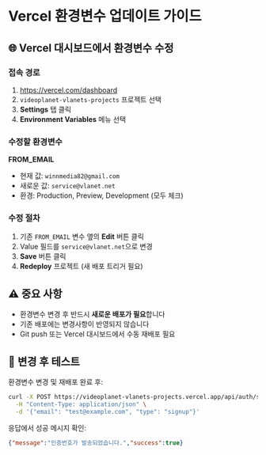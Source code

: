 # Vercel 환경변수 업데이트 가이드

## 🌐 Vercel 대시보드에서 환경변수 수정

### 접속 경로
1. https://vercel.com/dashboard
2. `videoplanet-vlanets-projects` 프로젝트 선택
3. **Settings** 탭 클릭
4. **Environment Variables** 메뉴 선택

### 수정할 환경변수

**FROM_EMAIL**
- 현재 값: `winnmedia82@gmail.com`
- 새로운 값: `service@vlanet.net`
- 환경: Production, Preview, Development (모두 체크)

### 수정 절차
1. 기존 `FROM_EMAIL` 변수 옆의 **Edit** 버튼 클릭
2. Value 필드를 `service@vlanet.net`으로 변경
3. **Save** 버튼 클릭
4. **Redeploy** 프로젝트 (새 배포 트리거 필요)

## ⚠️ 중요 사항

- 환경변수 변경 후 반드시 **새로운 배포가 필요**합니다
- 기존 배포에는 변경사항이 반영되지 않습니다
- Git push 또는 Vercel 대시보드에서 수동 재배포 필요

## 🧪 변경 후 테스트

환경변수 변경 및 재배포 완료 후:

```bash
curl -X POST https://videoplanet-vlanets-projects.vercel.app/api/auth/send-verification \
  -H "Content-Type: application/json" \
  -d '{"email": "test@example.com", "type": "signup"}'
```

응답에서 성공 메시지 확인:
```json
{"message":"인증번호가 발송되었습니다.","success":true}
```